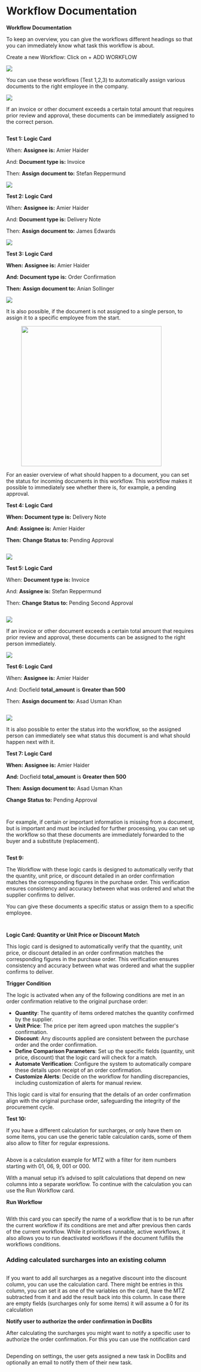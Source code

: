 # Workflow Documentation

**Workflow Documentation**

To keep an overview, you can give the workflows different headings so that you can immediately know what task this workflow is about.

Create a new Workflow: Click on + ADD WORKFLOW

![](<../../.gitbook/assets/0 (1).png>)

You can use these workflows (Test 1,2,3) to automatically assign various documents to the right employee in the company.

![](<../../.gitbook/assets/1 (1).png>)

If an invoice or other document exceeds a certain total amount that requires prior review and approval, these documents can be immediately assigned to the correct person.

<figure><img src="../../.gitbook/assets/image (5) (1) (1) (1).png" alt=""><figcaption></figcaption></figure>

**Test 1: Logic Card**

When: **Assignee is:** Amier Haider

And: **Document type is:** Invoice

Then: **Assign document to:** Stefan Reppermund

![](<../../.gitbook/assets/3 (1).png>)

**Test 2: Logic Card**

When: **Assignee is:** Amier Haider

And: **Document type is:** Delivery Note

Then: **Assign document to:** James Edwards

![](<../../.gitbook/assets/4 (1).png>)

**Test 3: Logic Card**

**When:** **Assignee is:** Amier Haider

**And:** **Document type is:** Order Confirmation

**Then:** **Assign document to:** Anian Sollinger

![](<../../.gitbook/assets/5 (1).png>)

It is also possible, if the document is not assigned to a single person, to assign it to a specific employee from the start.

<figure><img src="../../.gitbook/assets/image (25) (1).png" alt="" width="375"><figcaption></figcaption></figure>

For an easier overview of what should happen to a document, you can set the status for incoming documents in this workflow. This workflow makes it possible to immediately see whether there is, for example, a pending approval.

**Test 4: Logic Card**

**When:** **Document type is:** Delivery Note

**And:** **Assignee is:** Amier Haider

**Then:** **Change Status to:** Pending Approval

<figure><img src="../../.gitbook/assets/image (6) (1) (1) (1) (1).png" alt=""><figcaption></figcaption></figure>

![](<../../.gitbook/assets/8 (1).png>)

**Test 5: Logic Card**

When: **Document type is:** Invoice

And: **Assignee is:** Stefan Reppermund

Then: **Change Status to:** Pending Second Approval

<figure><img src="../../.gitbook/assets/image (7) (1) (1).png" alt=""><figcaption></figcaption></figure>

![](<../../.gitbook/assets/10 (1).png>)

If an invoice or other document exceeds a certain total amount that requires prior review and approval, these documents can be assigned to the right person immediately.

![](<../../.gitbook/assets/11 (1).png>)

**Test 6: Logic Card**

When: **Assignee is:** Amier Haider

And: Docfield **total\_amount** is **Greater than 500**

Then: **Assign document to:** Asad Usman Khan

<figure><img src="../../.gitbook/assets/image (8) (1) (1).png" alt=""><figcaption></figcaption></figure>

![](<../../.gitbook/assets/13 (1).png>)

It is also possible to enter the status into the workflow, so the assigned person can immediately see what status this document is and what should happen next with it.

**Test 7: Logic Card**

**When:** **Assignee is:** Amier Haider

**And:** Docfield **total\_amount** is **Greater then 500**

**Then:** **Assign document to:** Asad Usman Khan

**Change Status to:** Pending Approval

<figure><img src="../../.gitbook/assets/image (9) (1).png" alt=""><figcaption></figcaption></figure>

<figure><img src="../../.gitbook/assets/15 (1).png" alt=""><figcaption></figcaption></figure>

For example, if certain or important information is missing from a document, but is important and must be included for further processing, you can set up the workflow so that these documents are immediately forwarded to the buyer and a substitute (replacement).

<figure><img src="../../.gitbook/assets/image (10) (1).png" alt=""><figcaption></figcaption></figure>

**Test 9:**

The Workflow with these logic cards is designed to automatically verify that the quantity, unit price, or discount detailed in an order confirmation matches the corresponding figures in the purchase order. This verification ensures consistency and accuracy between what was ordered and what the supplier confirms to deliver.

You can give these documents a specific status or assign them to a specific employee.

<div align="center">

<figure><img src="../../.gitbook/assets/image (12) (1).png" alt=""><figcaption></figcaption></figure>

</div>

<figure><img src="../../.gitbook/assets/image (16) (1).png" alt=""><figcaption></figcaption></figure>

**Logic Card: Quantity or Unit Price or Discount Match**

This logic card is designed to automatically verify that the quantity, unit price, or discount detailed in an order confirmation matches the corresponding figures in the purchase order. This verification ensures consistency and accuracy between what was ordered and what the supplier confirms to deliver.

**Trigger Condition**

The logic is activated when any of the following conditions are met in an order confirmation relative to the original purchase order:

* **Quantity**: The quantity of items ordered matches the quantity confirmed by the supplier.
* **Unit Price**: The price per item agreed upon matches the supplier's confirmation.
* **Discount**: Any discounts applied are consistent between the purchase order and the order confirmation.
* **Define Comparison Parameters**: Set up the specific fields (quantity, unit price, discount) that the logic card will check for a match.
* **Automate Verification**: Configure the system to automatically compare these details upon receipt of an order confirmation.
* **Customize Alerts**: Decide on the workflow for handling discrepancies, including customization of alerts for manual review.

This logic card is vital for ensuring that the details of an order confirmation align with the original purchase order, safeguarding the integrity of the procurement cycle.

**Test 10:**

If you have a different calculation for surcharges, or only have them on some items, you can use the generic table calculation cards, some of them also allow to filter for regular expressions.

<figure><img src="../../.gitbook/assets/19 (1).png" alt=""><figcaption></figcaption></figure>

Above is a calculation example for MTZ with a filter for item numbers starting with 01, 06, 9, 001 or 000.

With a manual setup it’s advised to split calculations that depend on new columns into a separate workflow. To continue with the calculation you can use the Run Workflow card.

**Run Workflow**

<figure><img src="../../.gitbook/assets/20 (1).png" alt=""><figcaption></figcaption></figure>

With this card you can specify the name of a workflow that is to be run after the current workflow if its conditions are met and after previous then cards of the current workflow. While it prioritises runnable, active workflows, it also allows you to run deactivated workflows if the document fulfills the workflows conditions.

### **Adding calculated surcharges into an existing column** <a href="#pekg4i18rshn" id="pekg4i18rshn"></a>

<figure><img src="https://lh7-us.googleusercontent.com/XYY1xsFpp7_-Bi0WOSbotiVzspDLdaufx_xgoopMHmxdZnSDhroLpb0AE_si5PhwMq1jHfndc9FwOte9MOoCoTP5_JUYawO5cr4uIctIDHmwVjz3KacQrLJd8iBQy5KY4N-dMaWEi3IeTcc5OBRNJk4" alt=""><figcaption></figcaption></figure>

If you want to add all surcharges as a negative discount into the discount column, you can use the calculation card. There might be entries in this column, you can set it as one of the variables on the card, have the MTZ subtracted from it and add the result back into this column. In case there are empty fields (surcharges only for some items) it will assume a 0 for its calculation

**Notify user to authorize the order confirmation in DocBits**

After calculating the surcharges you might want to notify a specific user to authorize the order confirmation. For this you can use the notification card

<figure><img src="../../.gitbook/assets/image (17) (1).png" alt=""><figcaption></figcaption></figure>

Depending on settings, the user gets assigned a new task in DocBits and optionally an email to notify them of their new task.
